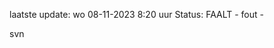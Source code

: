 laatste update: 
wo 08-11-2023  8:20   uur 
Status: FAALT - fout - 
<div class="service R">svn</div>